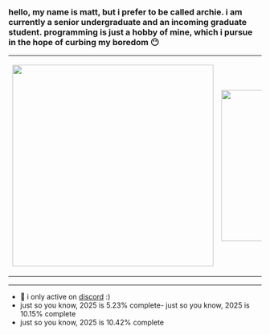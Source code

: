 <!--
  big shout out to [ouuan](https://ouuan.moe/about). for reference, please go to his readme profile...
-->

<!--
  also, another big shout out to [liununu](https://github.com/liununu/liununu) for automation. please leave him a star...
-->

### hello, my name is matt, but i prefer to be called archie. i am currently a senior undergraduate and an incoming graduate student. programming is just a hobby of mine, which i pursue in the hope of curbing my boredom 😶

<table align="center">
  <tr>
    <td>
      <p align="left">
        <a href="https://github.com/kittinan/spotify-github-profile" target="__blank">
          <img src="https://spotify-github-profile.kittinanx.com/api/view.svg?uid=qtaj6brxfgf51fl3iwa9er3ef&cover_image=true&theme=natemoo-re&show_offline=false&background_color=121212&interchange=true&bar_color=53b14f&bar_color_cover=true" width="400px" />
        </a>
      </p>
    </td>
    <td>
      <a href="https://lanyard.cnrad.dev" target="__blank">
          <img src="https://lanyard.cnrad.dev/api/1086625985761382430?theme=dark&hideDiscrim=true&borderRadius=30px&idleMessage=either%20hunting%20some%20good/offensive%20memes%20or%20plotting%20something%20bad%20for%20personal%20benefit" width="300px" />
        </a>
    </td>
  </tr>
</table>

---

-   :thought_balloon: i only active on <a href="https://discord.gg/memes" target="__blank">discord</a> :)
- just so you know, 2025 is 5.23% complete- just so you know, 2025 is 10.15% complete
- just so you know, 2025 is 10.42% complete

